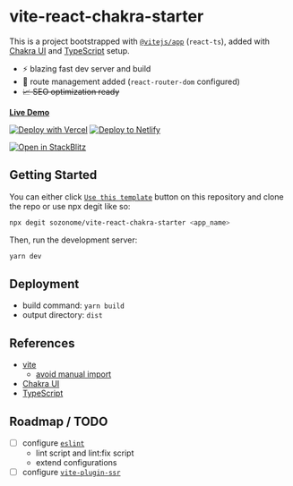 # vite-react-chakra-starter

This is a project bootstrapped with [`@vitejs/app`](https://vitejs.dev/guide/#scaffolding-your-first-vite-project) (`react-ts`), added with [Chakra UI](https://chakra-ui.com) and [TypeScript](https://www.typescriptlang.org) setup.

- ⚡ blazing fast dev server and build
- 🔗 route management added (`react-router-dom` configured)
- ~~📈 SEO optimization ready~~

[**Live Demo**](https://vite-react-chakra-starter.sznm.dev/)

[![Deploy with Vercel](https://vercel.com/button)](https://vercel.com/import/git?s=https://github.com/pm-pp/web-app-00) [![Deploy to Netlify](https://www.netlify.com/img/deploy/button.svg)](https://app.netlify.com/start/deploy?repository=https://github.com/pm-pp/web-app-00)

[![Open in StackBlitz](https://developer.stackblitz.com/img/open_in_stackblitz.svg)](https://stackblitz.com/github/pm-pp/web-app-00)

## Getting Started

You can either click [`Use this template`](https://github.com/sozonome/vite-react-chakra-starter/generate) button on this repository and clone the repo or use npx degit like so:

```bash
npx degit sozonome/vite-react-chakra-starter <app_name>
```

Then, run the development server:

```bash
yarn dev
```

## Deployment

- build command: `yarn build`
- output directory: `dist`

## References

- [vite](https://vitejs.dev)
  - [avoid manual import](https://vitejs.dev/guide/features.html#jsx)
- [Chakra UI](https://chakra-ui.com/)
- [TypeScript](https://www.typescriptlang.org)

## Roadmap / TODO

- [ ] configure [`eslint`](https://eslint.org)
  - lint script and lint:fix script
  - extend configurations
- [ ] configure [`vite-plugin-ssr`](https://vite-plugin-ssr.com/)
